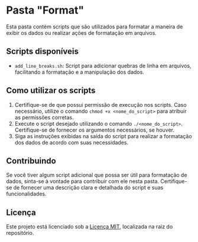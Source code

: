 # Pasta "Format"

Esta pasta contém scripts que são utilizados para formatar a maneira de exibir os dados ou realizar ações de formatação em arquivos.

## Scripts disponíveis

- `add_line_breaks.sh`: Script para adicionar quebras de linha em arquivos, facilitando a formatação e a manipulação dos dados.

## Como utilizar os scripts

1. Certifique-se de que possui permissão de execução nos scripts. Caso necessário, utilize o comando `chmod +x <nome_do_script>` para atribuir as permissões corretas.
2. Execute o script desejado utilizando o comando `./<nome_do_script>`. Certifique-se de fornecer os argumentos necessários, se houver.
3. Siga as instruções exibidas na saída do script para realizar a formatação dos dados de acordo com suas necessidades.

## Contribuindo

Se você tiver algum script adicional que possa ser útil para formatação de dados, sinta-se à vontade para contribuir com ele nesta pasta. Certifique-se de fornecer uma descrição clara e detalhada do script e suas funcionalidades.

## Licença

Este projeto está licenciado sob a [Licença MIT](https://github.com/calilkhalil/AI-ScriptsHub/blob/main/LICENSE.md), localizada na raiz do repositório.
